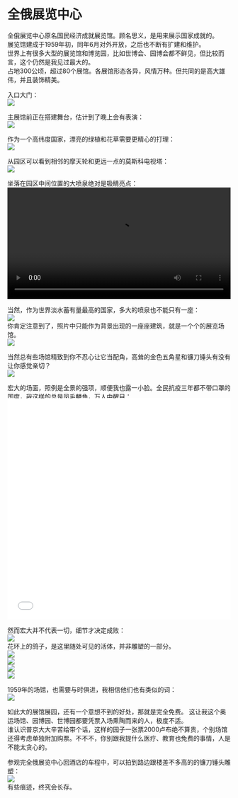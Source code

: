 # 全俄展览中心
全俄展览中心原名国民经济成就展览馆。顾名思义，是用来展示国家成就的。  
展览馆建成于1959年初，同年6月对外开放，之后也不断有扩建和维护。  
世界上有很多大型的展览馆和博览园，比如世博会、园博会都不鲜见，但比较而言，这个仍然是我见过最大的。  
占地300公顷，超过80个展馆。各展馆形态各异，风情万种。但共同的是高大雄伟，并且装饰精美。  

入口大门：  
![](imgs/IMG_20230530_145403.dest.jpg)  

主展馆前正在搭建舞台，估计到了晚上会有表演：  
![](imgs/IMG_20230530_151208.dest.jpg)  

作为一个高纬度国家，漂亮的绿植和花草需要更精心的打理：  
![](imgs/IMG_20230530_151703.dest.jpg)  

从园区可以看到相邻的摩天轮和更远一点的莫斯科电视塔：  
![](imgs/IMG_20230530_151743.dest.jpg)  

坐落在园区中间位置的大喷泉绝对是吸睛亮点：  
<video width='100%' controls>
    <source src='videos/VID_20230530_152056.dest.mp4' type='video/mp4'>
</video>

当然，作为世界淡水蓄有量最高的国家，多大的喷泉也不能只有一座：  
![](imgs/IMG_20230530_152848.dest.jpg)  
你肯定注意到了，照片中只能作为背景出现的一座座建筑，就是一个个的展览场馆。  
![](imgs/IMG_20230530_153012.dest.jpg)  

当然总有些场馆精致到你不忍心让它当配角，高耸的金色五角星和镰刀锤头有没有让你感觉亲切？  
![](imgs/IMG_20230530_153109.dest.jpg)  

宏大的场面，照例是全景的强项，顺便我也露一小脸。全民抗疫三年都不带口罩的国度，我这样的总是凤毛麟角，万人中醒目：  
<iframe width="100%" height="500" allowfullscreen style="border-style:none;margin-top:-20px;" src="./js/pannellum.htm#panorama=../imgs/allRussiaExhibitionCentre.jpeg&amp;autoLoad=true"></iframe>

然而宏大并不代表一切，细节才决定成败：  
![](imgs/IMG_20230530_154151.dest.jpg)  
花环上的鸽子，是这里随处可见的活体，并非雕塑的一部分。  
![](imgs/IMG_20230530_154317.dest.jpg)  
![](imgs/IMG_20230530_154427.dest.jpg)  
![](imgs/IMG_20230530_154642.dest.jpg)  
![](imgs/IMG_20230530_154759.dest.jpg)  

1959年的场馆，也需要与时俱进，我相信他们也有类似的词：  
![](imgs/IMG_20230530_155131.dest.jpg)  

如此大的展馆展园，还有一个意想不到的好处，那就是完全免费。
这让我这个奥运场馆、园博园、世博园都要凭票入场熏陶而来的人，极度不适。  
谁认识普京大大辛苦给带个话，这样的园子一张票2000卢布绝不算贵，个别场馆还得考虑单独附加购票。不不不，你别跟我提什么医疗、教育也免费的事情，人是不能太贪心的。  

参观完全俄展览中心回酒店的车程中，可以拍到路边跟楼差不多高的的镰刀锤头雕塑：  
![](imgs/IMG_20230530_093931.dest.jpg)  
有些痕迹，终究会长存。



